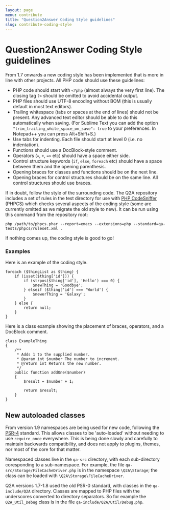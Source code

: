 ```yaml
---
layout: page
menu: contribute
title: "Question2Answer Coding Style guidelines"
slug: contribute-coding-style
---
```


# Question2Answer Coding Style guidelines

From 1.7 onwards a new coding style has been implemented that is more in line with other projects. All PHP code should use these guidelines:

- PHP code should start with `<?php` (almost always the very first line). The closing tag `?>` should be omitted to avoid accidental output.
- PHP files should use UTF-8 encoding without BOM (this is usually default in most text editors).
- Trailing whitespace (tabs or spaces at the end of lines) should not be present. Any advanced text editor should be able to do this automatically when saving. (For Sublime Text you can add the option `"trim_trailing_white_space_on_save": true` to your preferences. In Notepad++ you can press Alt+Shift+S.)
- Use tabs for indenting. Each file should start at level 0 (i.e. no indentation).
- Functions should use a DocBlock-style comment.
- Operators (`=`, `+`, `=>` etc) should have a space either side.
- Control structure keywords (`if`, `else`, `foreach` etc) should have a space between them and the opening parenthesis.
- Opening braces for classes and functions should be on the next line.
- Opening braces for control structures should be on the same line. All control structures should use braces.

If in doubt, follow the style of the surrounding code. The Q2A repository includes a set of rules in the test directory for use with [PHP CodeSniffer](https://github.com/squizlabs/PHP_CodeSniffer) (PHPCS) which checks several aspects of the coding style (some are currently omitted as we migrate the old style to new). It can be run using this command from the repository root:

	php /path/to/phpcs.phar --report=emacs --extensions=php --standard=qa-tests/phpcs/ruleset.xml .

If nothing comes up, the coding style is good to go!


### Examples

Here is an example of the coding style.

```php?start_inline=1
foreach ($thingList as $thing) {
	if (isset($thing['id'])) {
		if (strpos($thing['id'], 'Hello') === 0) {
			$newThing = 'Goodbye';
		} elseif ($thing['id'] === 'World') {
			$newerThing = 'Galaxy';
		}
	} else {
		return null;
	}
}
```

Here is a class example showing the placement of braces, operators, and a DocBlock comment.

```php?start_inline=1
class ExampleThing
{
	/**
	 * Adds 1 to the supplied number.
	 * @param int $number The number to increment.
	 * @return int Returns the new number.
	 */
	public function addOne($number)
	{
		$result = $number + 1;

		return $result;
	}
}
```


## New autoloaded classes

From version 1.9 namespaces are being used for new code, following the [PSR-4](https://www.php-fig.org/psr/psr-4/) standard. This allows classes to be 'auto-loaded' without needing to use `require_once` everywhere. This is being done slowly and carefully to maintain backwards compatibility, and does not apply to plugins, themes, nor most of the core for that matter.

Namespaced classes live in the `qa-src` directory, with each sub-directory coresponding to a sub-namespace. For example, the file `qa-src/Storage/FileCacheDriver.php` is in the namespace `\Q2A\Storage`; the class can be loaded with `\Q2A\Storage\FileCacheDriver`.

Q2A versions 1.7-1.8 used the old PSR-0 standard, with classes in the `qa-include/Q2A` directory. Classes are mapped to PHP files with the underscores converted to directory separators. So for example the `Q2A_Util_Debug` class is in the file `qa-include/Q2A/Util/Debug.php`.
